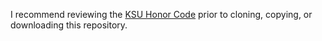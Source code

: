 I recommend reviewing the [KSU Honor Code](https://www.k-state.edu/honor/) prior to cloning, copying, or downloading this repository.

